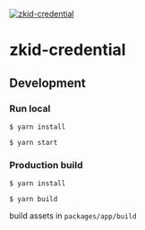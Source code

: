 [![zkid-credential](https://img.shields.io/badge/zkid-credential-lightgrey?style=flat-square)](.)

# zkid-credential

## Development

### Run local

`$ yarn install`

`$ yarn start`

### Production build

`$ yarn install`

`$ yarn build`

build assets in `packages/app/build`
